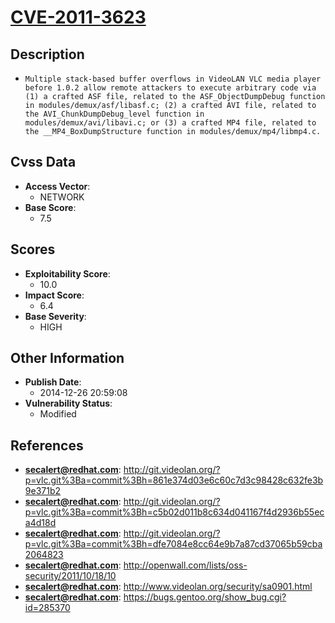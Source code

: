 
# [CVE-2011-3623](http://git.videolan.org/?p=vlc.git%3Ba=commit%3Bh=861e374d03e6c60c7d3c98428c632fe3b9e371b2)

## Description

- `Multiple stack-based buffer overflows in VideoLAN VLC media player before 1.0.2 allow remote attackers to execute arbitrary code via (1) a crafted ASF file, related to the ASF_ObjectDumpDebug function in modules/demux/asf/libasf.c; (2) a crafted AVI file, related to the AVI_ChunkDumpDebug_level function in modules/demux/avi/libavi.c; or (3) a crafted MP4 file, related to the __MP4_BoxDumpStructure function in modules/demux/mp4/libmp4.c.`

## Cvss Data

- **Access Vector**:
  - NETWORK
- **Base Score**:
  - 7.5

## Scores

- **Exploitability Score**:
  - 10.0
- **Impact Score**:
  - 6.4
- **Base Severity**:
  - HIGH

## Other Information

- **Publish Date**:
  - 2014-12-26 20:59:08
- **Vulnerability Status**:
  - Modified

## References

- **secalert@redhat.com**: http://git.videolan.org/?p=vlc.git%3Ba=commit%3Bh=861e374d03e6c60c7d3c98428c632fe3b9e371b2
- **secalert@redhat.com**: http://git.videolan.org/?p=vlc.git%3Ba=commit%3Bh=c5b02d011b8c634d041167f4d2936b55eca4d18d
- **secalert@redhat.com**: http://git.videolan.org/?p=vlc.git%3Ba=commit%3Bh=dfe7084e8cc64e9b7a87cd37065b59cba2064823
- **secalert@redhat.com**: http://openwall.com/lists/oss-security/2011/10/18/10
- **secalert@redhat.com**: http://www.videolan.org/security/sa0901.html
- **secalert@redhat.com**: https://bugs.gentoo.org/show_bug.cgi?id=285370
